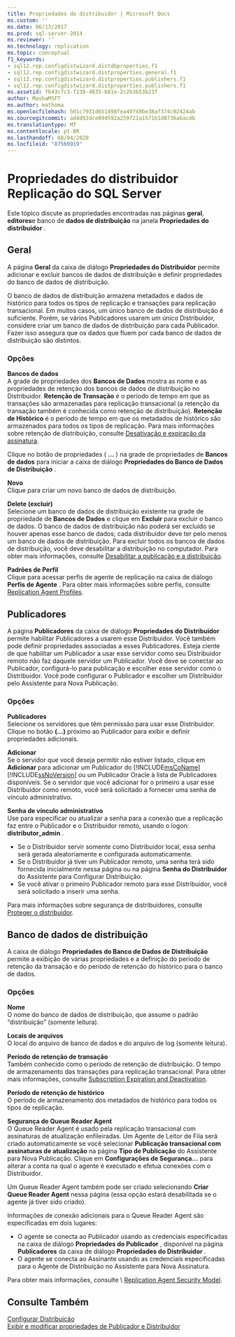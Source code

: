 ```yaml
---
title: Propriedades do distribuidor | Microsoft Docs
ms.custom: ''
ms.date: 06/13/2017
ms.prod: sql-server-2014
ms.reviewer: ''
ms.technology: replication
ms.topic: conceptual
f1_keywords:
- sql12.rep.configdistwizard.distdbproperties.f1
- sql12.rep.configdistwizard.distproperties.general.f1
- sql12.rep.configdistwizard.distproperties.publishers.f1
- sql12.rep.configdistwizard.distproperties.publishers.f1
ms.assetid: f643c7c3-f238-4835-b81e-2c2b3b53b23f
author: MashaMSFT
ms.author: mathoma
ms.openlocfilehash: 501c7931d651498fea49749be38af374c02424ab
ms.sourcegitcommit: ad4d92dce894592a259721a1571b1d8736abacdb
ms.translationtype: MT
ms.contentlocale: pt-BR
ms.lasthandoff: 08/04/2020
ms.locfileid: "87569919"
---
```

# <a name="sql-server-replication-distributor-properties"></a>Propriedades do distribuidor Replicação do SQL Server
Este tópico discute as propriedades encontradas nas páginas **geral**, **editores**e banco de **dados de distribuição** na janela **Propriedades do distribuidor** . 

## <a name="general"></a>Geral
  A página **Geral** da caixa de diálogo **Propriedades do Distribuidor** permite adicionar e excluir bancos de dados de distribuição e definir propriedades do banco de dados de distribuição.  
  
 O banco de dados de distribuição armazena metadados e dados de histórico para todos os tipos de replicação e transações para replicação transacional. Em muitos casos, um único banco de dados de distribuição é suficiente. Porém, se vários Publicadores usarem um único Distribuidor, considere criar um banco de dados de distribuição para cada Publicador. Fazer isso assegura que os dados que fluem por cada banco de dados de distribuição são distintos.  
  
### <a name="options"></a>Opções  
 **Bancos de dados**  
 A grade de propriedades dos **Bancos de Dados** mostra as nome e as propriedades de retenção dos bancos de dados de distribuição no Distribuidor. **Retenção de Transação** é o período de tempo em que as transações são armazenadas para replicação transacional (a retenção da transação também é conhecida como retenção de distribuição). **Retenção de Histórico** é o período de tempo em que os metadados de histórico são armazenados para todos os tipos de replicação. Para mais informações sobre retenção de distribuição, consulte [Desativação e expiração da assinatura](subscription-expiration-and-deactivation.md).  
  
 Clique no botão de propriedades ( **...** ) na grade de propriedades de **Bancos de dados** para iniciar a caixa de diálogo **Propriedades do Banco de Dados de Distribuição** .  
  
 **Novo**  
 Clique para criar um novo banco de dados de distribuição.  
  
 **Delete (excluir)**  
 Selecione um banco de dados de distribuição existente na grade de propriedade de **Bancos de Dados** e clique em **Excluir** para excluir o banco de dados. O banco de dados de distribuição não poderá ser excluído se houver apenas esse banco de dados; cada distribuidor deve ter pelo menos um banco de dados de distribuição. Para excluir todos os bancos de dados de distribuição, você deve desabilitar a distribuição no computador. Para obter mais informações, consulte [Desabilitar a publicação e a distribuição](disable-publishing-and-distribution.md).  
  
 **Padrões de Perfil**  
 Clique para acessar perfis de agente de replicação na caixa de diálogo **Perfis de Agente** . Para obter mais informações sobre perfis, consulte [Replication Agent Profiles](agents/replication-agent-profiles.md).  

## <a name="publishers"></a>Publicadores

  A página **Publicadores** da caixa de diálogo **Propriedades do Distribuidor** permite habilitar Publicadores a usarem esse Distribuidor. Você também pode definir propriedades associadas a esses Publicadores. Esteja ciente de que habilitar um Publicador a usar esse servidor como seu Distribuidor remoto não faz daquele servidor um Publicador. Você deve se conectar ao Publicador, configurá-lo para publicação e escolher esse servidor como o Distribuidor. Você pode configurar o Publicador e escolher um Distribuidor pelo Assistente para Nova Publicação.  
  
### <a name="options"></a>Opções  
 **Publicadores**  
 Selecione os servidores que têm permissão para usar esse Distribuidor. Clique no botão **(...)** próximo ao Publicador para exibir e definir propriedades adicionais.  
  
 **Adicionar**  
 Se o servidor que você deseja permitir não estiver listado, clique em **Adicionar** para adicionar um Publicador do [!INCLUDE[msCoName](../../includes/msconame-md.md)] [!INCLUDE[ssNoVersion](../../includes/ssnoversion-md.md)] ou um Publicador Oracle à lista de Publicadores disponíveis. Se o servidor que você adicionar for o primeiro a usar esse Distribuidor como remoto, você será solicitado a fornecer uma senha de vínculo administrativo.  
  
 **Senha de vínculo administrativo**  
 Use para especificar ou atualizar a senha para a conexão que a replicação faz entre o Publicador e o Distribuidor remoto, usando o logon: **distributor_admin** .  
  
-   Se o  Distribuidor servir somente como Distribuidor local, essa senha será gerada aleatoriamente e configurada automaticamente.  
-   Se o Distribuidor já tiver um Publicador remoto, uma senha terá sido fornecida inicialmente nessa página ou na página **Senha do Distribuidor** do Assistente para Configurar Distribuição.    
-   Se você ativar o primeiro Publicador remoto para esse Distribuidor, você será solicitado a inserir uma senha.  
  
 Para mais informações sobre segurança de distribuidores, consulte [Proteger o distribuidor](security/secure-the-distributor.md).  

## <a name="distribution-database"></a>Banco de dados de distribuição
  A caixa de diálogo **Propriedades do Banco de Dados de Distribuição** permite a exibição de várias propriedades e a definição do período de retenção da transação e do período de retenção do histórico para o banco de dados.  
  
### <a name="options"></a>Opções  
 **Nome**  
 O nome do banco de dados de distribuição, que assume o padrão “distribuição” (somente leitura).  
  
 **Locais de arquivos**  
 O local do arquivo de banco de dados e do arquivo de log (somente leitura).  
  
 **Período de retenção de transação**  
 Também conhecido como o período de retenção de distribuição. O tempo de armazenamento das transações para replicação transacional. Para obter mais informações, consulte [Subscription Expiration and Deactivation](subscription-expiration-and-deactivation.md).  
  
 **Período de retenção de histórico**  
 O período de armazenamento dos metadados de histórico para todos os tipos de replicação.  
  
 **Segurança de Queue Reader Agent**  
 O Queue Reader Agent é usado pela replicação transacional com assinaturas de atualização enfileiradas. Um Agente de Leitor de Fila será criado automaticamente se você selecionar **Publicação transacional com assinaturas de atualização** na página **Tipo de Publicação** do Assistente para Nova Publicação. Clique em **Configurações de Segurança…** para alterar a conta na qual o agente é executado e efetua conexões com o Distribuidor.  
  
 Um Queue Reader Agent também pode ser criado selecionando **Criar Queue Reader Agent** nessa página (essa opção estará desabilitada se o agente já tiver sido criado).  
  
 Informações de conexão adicionais para o Queue Reader Agent são especificadas em dois lugares:    
-   O agente se conecta ao Publicador usando as credenciais especificadas na caixa de diálogo **Propriedades do Publicador** , disponível na página **Publicadores** da caixa de diálogo **Propriedades do Distribuidor** .    
-   O agente se conecta ao Assinante usando as credenciais especificadas para o Agente de Distribuição no Assistente para Nova Assinatura.  
  
 Para obter mais informações, consulte \\ [Replication Agent Security Model](security/replication-agent-security-model.md). 

  
## <a name="see-also"></a>Consulte Também  
 [Configurar Distribuição](configure-distribution.md)   
 [Exibir e modificar propriedades de Publicador e Distribuidor](view-and-modify-distributor-and-publisher-properties.md)   

  
  
